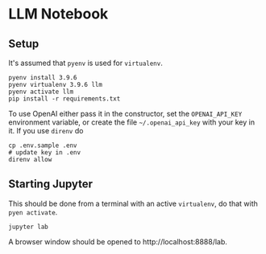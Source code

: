 # LLM Notebook

## Setup

It's assumed that `pyenv` is used for `virtualenv`.

```shell
pyenv install 3.9.6
pyenv virtualenv 3.9.6 llm
pyenv activate llm
pip install -r requirements.txt
```

To use OpenAI either pass it in the constructor, set the `OPENAI_API_KEY`
environment variable, or create the file `~/.openai_api_key` with your key in
it. If you use `direnv` do

```shell
cp .env.sample .env
# update key in .env
direnv allow
```

## Starting Jupyter

This should be done from a terminal with an active `virtualenv`, do that with
`pyen activate`.

```shell
jupyter lab
```

A browser window should be opened to http://localhost:8888/lab.
